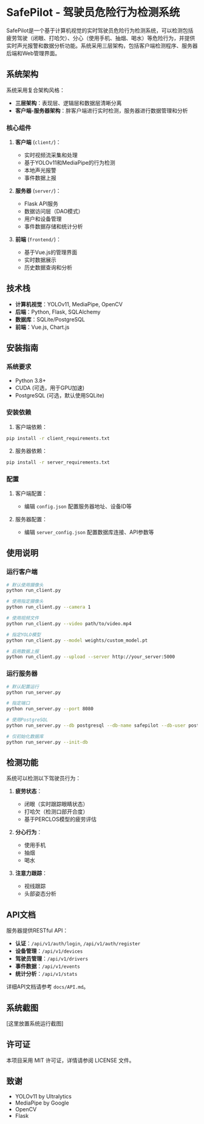 # SafePilot - 驾驶员危险行为检测系统

SafePilot是一个基于计算机视觉的实时驾驶员危险行为检测系统，可以检测包括疲劳驾驶（闭眼、打哈欠）、分心（使用手机、抽烟、喝水）等危险行为，并提供实时声光报警和数据分析功能。系统采用三层架构，包括客户端检测程序、服务器后端和Web管理界面。

## 系统架构

系统采用复合架构风格：
- **三层架构**：表现层、逻辑层和数据层清晰分离
- **客户端-服务器架构**：胖客户端进行实时检测，服务器进行数据管理和分析

### 核心组件

1. **客户端** (`client/`)：
   - 实时视频流采集和处理
   - 基于YOLOv11和MediaPipe的行为检测
   - 本地声光报警
   - 事件数据上报

2. **服务器** (`server/`)：
   - Flask API服务
   - 数据访问层（DAO模式）
   - 用户和设备管理
   - 事件数据存储和统计分析

3. **前端** (`frontend/`)：
   - 基于Vue.js的管理界面
   - 实时数据展示
   - 历史数据查询和分析

## 技术栈

- **计算机视觉**：YOLOv11, MediaPipe, OpenCV
- **后端**：Python, Flask, SQLAlchemy
- **数据库**：SQLite/PostgreSQL
- **前端**：Vue.js, Chart.js

## 安装指南

### 系统要求

- Python 3.8+
- CUDA (可选，用于GPU加速)
- PostgreSQL (可选，默认使用SQLite)

### 安装依赖

1. 客户端依赖：

```bash
pip install -r client_requirements.txt
```

2. 服务器依赖：

```bash
pip install -r server_requirements.txt
```

### 配置

1. 客户端配置：
   - 编辑 `config.json` 配置服务器地址、设备ID等

2. 服务器配置：
   - 编辑 `server_config.json` 配置数据库连接、API参数等

## 使用说明

### 运行客户端

```bash
# 默认使用摄像头
python run_client.py

# 使用指定摄像头
python run_client.py --camera 1

# 使用视频文件
python run_client.py --video path/to/video.mp4

# 指定YOLO模型
python run_client.py --model weights/custom_model.pt

# 启用数据上报
python run_client.py --upload --server http://your_server:5000
```

### 运行服务器

```bash
# 默认配置运行
python run_server.py

# 指定端口
python run_server.py --port 8080

# 使用PostgreSQL
python run_server.py --db postgresql --db-name safepilot --db-user postgres --db-password secret

# 仅初始化数据库
python run_server.py --init-db
```

## 检测功能

系统可以检测以下驾驶员行为：

1. **疲劳状态**：
   - 闭眼（实时跟踪眼睛状态）
   - 打哈欠（检测口部开合度）
   - 基于PERCLOS模型的疲劳评估

2. **分心行为**：
   - 使用手机
   - 抽烟
   - 喝水

3. **注意力跟踪**：
   - 视线跟踪
   - 头部姿态分析

## API文档

服务器提供RESTful API：

- **认证**：`/api/v1/auth/login`, `/api/v1/auth/register`
- **设备管理**：`/api/v1/devices`
- **驾驶员管理**：`/api/v1/drivers`
- **事件数据**：`/api/v1/events`
- **统计分析**：`/api/v1/stats`

详细API文档请参考 `docs/API.md`。

## 系统截图

[这里放置系统运行截图]

## 许可证

本项目采用 MIT 许可证，详情请参阅 LICENSE 文件。

## 致谢

- YOLOv11 by Ultralytics
- MediaPipe by Google
- OpenCV
- Flask